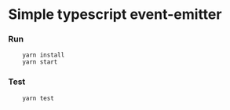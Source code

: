 # Simple typescript event-emitter

### Run

```
    yarn install
    yarn start
```

### Test

```
    yarn test
```
